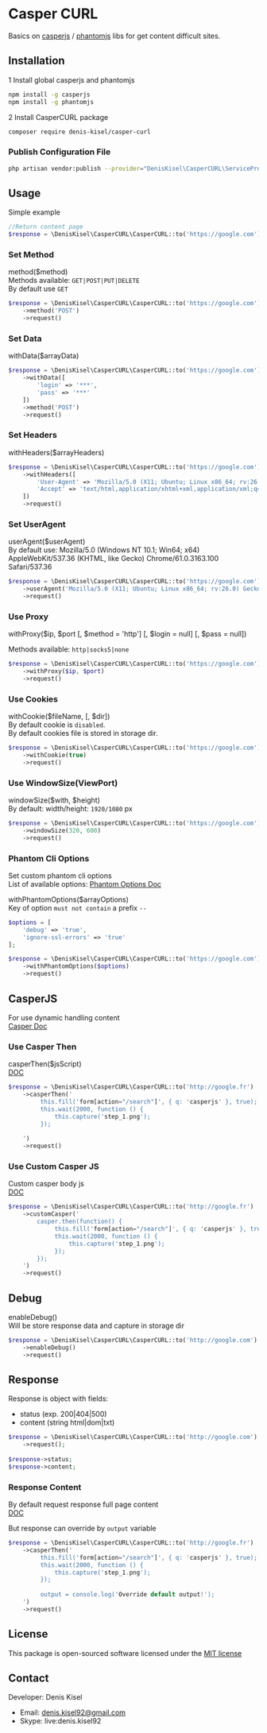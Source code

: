 # Casper CURL

Basics on [casperjs](https://casperjs.org/) / [phantomjs](https://phantomjs.org/) libs for get content difficult sites.

## Installation

1 Install global casperjs and phantomjs
```bash
npm install -g casperjs
npm install -g phantomjs
```

2 Install CasperCURL package
```bash
composer require denis-kisel/casper-curl
```

### Publish Configuration File

```bash
php artisan vendor:publish --provider="DenisKisel\CasperCURL\ServiceProvider" --tag="config"
```

## Usage
Simple example

```php
//Return content page
$response = \DenisKisel\CasperCURL\CasperCURL::to('https://google.com')->request()
```

### Set Method
method($method)  
Methods available: `GET|POST|PUT|DELETE`  
By default use `GET`

```php
$response = \DenisKisel\CasperCURL\CasperCURL::to('https://google.com')
    ->method('POST')
    ->request()
```

### Set Data
withData($arrayData)  

```php
$response = \DenisKisel\CasperCURL\CasperCURL::to('https://google.com')
    ->withData([
        'login' => '***',
        'pass' => '***'
    ])
    ->method('POST')
    ->request()
```

### Set Headers
withHeaders($arrayHeaders)  

```php
$response = \DenisKisel\CasperCURL\CasperCURL::to('https://google.com')
    ->withHeaders([
        'User-Agent' => 'Mozilla/5.0 (X11; Ubuntu; Linux x86_64; rv:26.0) Gecko/20100101 Firefox/26.0',
        'Accept' => 'text/html,application/xhtml+xml,application/xml;q=0.9,*/*;q=0.8'
    ])
    ->request()
```

### Set UserAgent
userAgent($userAgent)  
By default use: Mozilla/5.0 (Windows NT 10.1; Win64; x64) AppleWebKit/537.36 (KHTML, like Gecko) Chrome/61.0.3163.100 Safari/537.36

```php
$response = \DenisKisel\CasperCURL\CasperCURL::to('https://google.com')
    ->userAgent('Mozilla/5.0 (X11; Ubuntu; Linux x86_64; rv:26.0) Gecko/20100101 Firefox/26.0')
    ->request()
```

### Use Proxy
withProxy($ip, $port \[, $method = 'http'] \[, $login = null] \[, $pass = null])

Methods available: `http|socks5|none`

```php
$response = \DenisKisel\CasperCURL\CasperCURL::to('https://google.com')
    ->withProxy($ip, $port)
    ->request()
```

### Use Cookies
withCookie($fileName, \[, $dir])  
By default cookie is `disabled`.  
By default cookies file is stored in storage dir.

```php
$response = \DenisKisel\CasperCURL\CasperCURL::to('https://google.com')
    ->withCookie(true)
    ->request()
```

### Use WindowSize(ViewPort)
windowSize($with, $height)  
By default: width/height: `1920/1080` px

```php
$response = \DenisKisel\CasperCURL\CasperCURL::to('https://google.com')
    ->windowSize(320, 600)
    ->request()
```

### Phantom Cli Options
Set custom phantom cli options  
List of available options: [Phantom Options Doc](https://phantomjs.org/api/command-line.html)

withPhantomOptions($arrayOptions)  
Key of option `must not contain` a prefix `--`

```php
$options = [
    'debug' => 'true',
    'ignore-ssl-errors' => 'true'
];

$response = \DenisKisel\CasperCURL\CasperCURL::to('https://google.com')
    ->withPhantomOptions($options)
    ->request()
```

## CasperJS
For use dynamic handling content  
[Casper Doc](http://casperjs.org/)

### Use Casper Then
casperThen($jsScript)  
[DOC](http://docs.casperjs.org/en/latest/modules/casper.html#then)

```php
$response = \DenisKisel\CasperCURL\CasperCURL::to('http://google.fr')
    ->casperThen('
         this.fill('form[action="/search"]', { q: 'casperjs' }, true);
         this.wait(2000, function () {
             this.capture('step_1.png');
         });
     
    ')
    ->request()
```

### Use Custom Casper JS
Custom casper body js  
[DOC](http://docs.casperjs.org/en/1.1-beta2/index.html)

```php
$response = \DenisKisel\CasperCURL\CasperCURL::to('http://google.fr')
    ->customCasper('
        casper.then(function() {
             this.fill('form[action="/search"]', { q: 'casperjs' }, true);
             this.wait(2000, function () {
                 this.capture('step_1.png');
             });
        });
    ')
    ->request()
```

## Debug
enableDebug()  
Will be store response data and capture in storage dir

```php
$response = \DenisKisel\CasperCURL\CasperCURL::to('http://google.com')
    ->enableDebug()
    ->request()
```

## Response
Response is object with fields:
* status (exp. 200|404|500)
* content (string html|dom|txt)

```php
$response = \DenisKisel\CasperCURL\CasperCURL::to('http://google.com')
    ->request();
    
$response->status;
$response->content;
```

### Response Content
By default request response full page content  
[DOC](http://docs.casperjs.org/en/latest/modules/casper.html#getpagecontent)

But response can override by `output` variable
```php
$response = \DenisKisel\CasperCURL\CasperCURL::to('http://google.fr')
    ->casperThen('
         this.fill('form[action="/search"]', { q: 'casperjs' }, true);
         this.wait(2000, function () {
             this.capture('step_1.png');
         });
         
         output = console.log('Override default output!');
    ')
    ->request()
```


## License
This package is open-sourced software licensed under the [MIT license](https://opensource.org/licenses/MIT)

## Contact
Developer: Denis Kisel
* Email: denis.kisel92@gmail.com
* Skype: live:denis.kisel92

